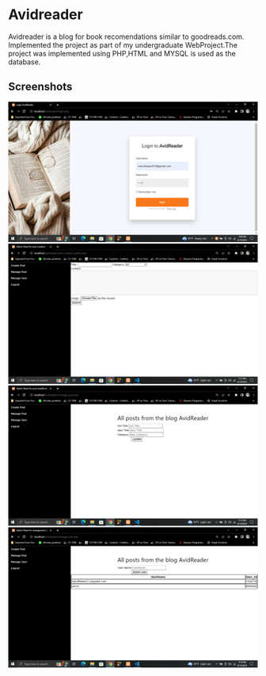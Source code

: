 
# Avidreader

Avidreader is a blog for book recomendations similar to goodreads.com. Implemented the project as part of my undergraduate WebProject.The project was implemented using PHP,HTML and MYSQL is used as the database.



## Screenshots

![App Screenshot](https://github.com/Maruf-Hasan1789/avidreader/blob/main/ProjectDemoImages/Screenshot%20(25).png)
![App Screenshot](https://github.com/Maruf-Hasan1789/avidreader/blob/main/ProjectDemoImages/Screenshot%20(26).png)
![App Screenshot](https://github.com/Maruf-Hasan1789/avidreader/blob/main/ProjectDemoImages/Screenshot%20(27).png)
![App Screenshot](https://github.com/Maruf-Hasan1789/avidreader/blob/main/ProjectDemoImages/Screenshot%20(28).png)


